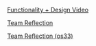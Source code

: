 [Functionality + Design Video](https://youtu.be/3UA2xfIoNDQ)  

[Team Reflection](https://youtu.be/NN8ySUpAOGw)

[Team Reflection (os33)](https://youtu.be/mdWi7Vibgbo)